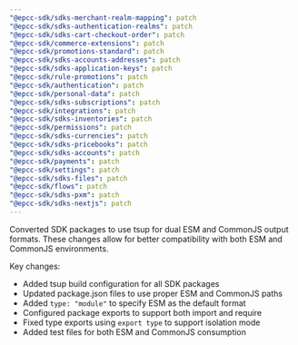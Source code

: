 ```yaml
---
"@epcc-sdk/sdks-merchant-realm-mapping": patch
"@epcc-sdk/sdks-authentication-realms": patch
"@epcc-sdk/sdks-cart-checkout-order": patch
"@epcc-sdk/commerce-extensions": patch
"@epcc-sdk/promotions-standard": patch
"@epcc-sdk/sdks-accounts-addresses": patch
"@epcc-sdk/sdks-application-keys": patch
"@epcc-sdk/rule-promotions": patch
"@epcc-sdk/authentication": patch
"@epcc-sdk/personal-data": patch
"@epcc-sdk/sdks-subscriptions": patch
"@epcc-sdk/integrations": patch
"@epcc-sdk/sdks-inventories": patch
"@epcc-sdk/permissions": patch
"@epcc-sdk/sdks-currencies": patch
"@epcc-sdk/sdks-pricebooks": patch
"@epcc-sdk/sdks-accounts": patch
"@epcc-sdk/payments": patch
"@epcc-sdk/settings": patch
"@epcc-sdk/sdks-files": patch
"@epcc-sdk/flows": patch
"@epcc-sdk/sdks-pxm": patch
"@epcc-sdk/sdks-nextjs": patch
---
```


Converted SDK packages to use tsup for dual ESM and CommonJS output formats. These changes allow for better compatibility with both ESM and CommonJS environments.

Key changes:

- Added tsup build configuration for all SDK packages
- Updated package.json files to use proper ESM and CommonJS paths
- Added `type: "module"` to specify ESM as the default format
- Configured package exports to support both import and require
- Fixed type exports using `export type` to support isolation mode
- Added test files for both ESM and CommonJS consumption
